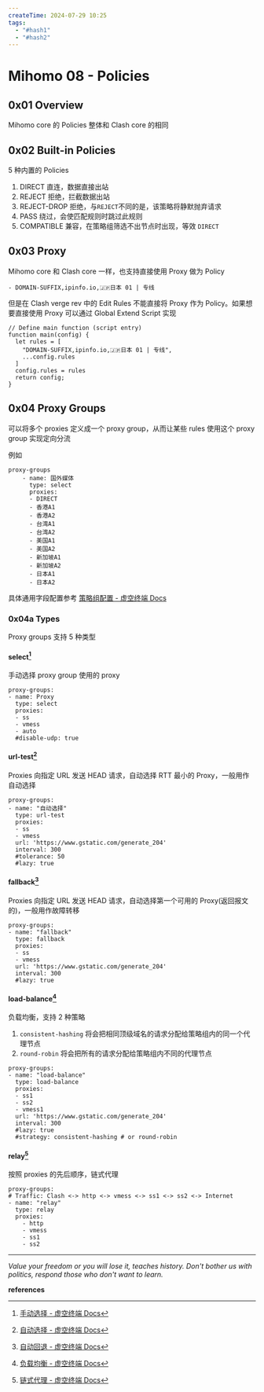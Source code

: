 ```yaml
---
createTime: 2024-07-29 10:25
tags:
  - "#hash1"
  - "#hash2"
---
```


# Mihomo 08 - Policies

## 0x01 Overview

Mihomo core 的 Policies 整体和 Clash core 的相同

## 0x02 Built-in Policies

5 种内置的 Policies

1. DIRECT
	直连，数据直接出站
2. REJECT
	拒绝，拦截数据出站
3. REJECT-DROP
	拒绝，与`REJECT`不同的是，该策略将静默抛弃请求
4. PASS
	绕过，会使匹配规则时跳过此规则
5. COMPATIBLE
	兼容，在策略组筛选不出节点时出现，等效 `DIRECT`

## 0x03 Proxy

Mihomo core 和 Clash core 一样，也支持直接使用 Proxy 做为 Policy

```
- DOMAIN-SUFFIX,ipinfo.io,🇯🇵日本 01 | 专线
```

但是在 Clash verge rev 中的 Edit Rules 不能直接将 Proxy 作为 Policy。如果想要直接使用 Proxy 可以通过 Global Extend Script 实现

```
// Define main function (script entry)
function main(config) {
  let rules = [
    "DOMAIN-SUFFIX,ipinfo.io,🇯🇵日本 01 | 专线",
    ...config.rules
  ]
  config.rules = rules 
  return config;
}
```

## 0x04 Proxy Groups

可以将多个 proxies 定义成一个 proxy group，从而让某些 rules 使用这个 proxy group 实现定向分流

例如
```
proxy-groups
	- name: 国外媒体
	  type: select
	  proxies:
	  - DIRECT
	  - 香港A1
	  - 香港A2
	  - 台湾A1
	  - 台湾A2
	  - 美国A1
	  - 美国A2
	  - 新加坡A1
	  - 新加坡A2
	  - 日本A1
	  - 日本A2
```

具体通用字段配置参考 [策略组配置 - 虚空终端 Docs](https://wiki.metacubex.one/config/proxy-groups/)

### 0x04a Types

Proxy groups 支持 5 种类型

#### select[^1]

手动选择 proxy group 使用的 proxy

```
proxy-groups:
- name: Proxy
  type: select
  proxies:
  - ss
  - vmess
  - auto
  #disable-udp: true
```

#### url-test[^2]

Proxies 向指定 URL 发送 HEAD 请求，自动选择 RTT 最小的 Proxy，一般用作自动选择

```
proxy-groups:
- name: "自动选择"
  type: url-test
  proxies:
  - ss
  - vmess
  url: 'https://www.gstatic.com/generate_204'
  interval: 300
  #tolerance: 50
  #lazy: true
```

#### fallback[^3]

Proxies 向指定 URL 发送 HEAD 请求，自动选择第一个可用的 Proxy(返回报文的)，一般用作故障转移

```
proxy-groups:
- name: "fallback"
  type: fallback
  proxies:
  - ss
  - vmess
  url: 'https://www.gstatic.com/generate_204'
  interval: 300
  #lazy: true
```

#### load-balance[^4]

负载均衡，支持 2 种策略

1. `consistent-hashing` 将会把相同顶级域名的请求分配给策略组内的同一个代理节点
2. `round-robin` 将会把所有的请求分配给策略组内不同的代理节点

```
proxy-groups:
- name: "load-balance"
  type: load-balance
  proxies:
  - ss1
  - ss2
  - vmess1
  url: 'https://www.gstatic.com/generate_204'
  interval: 300
  #lazy: true
  #strategy: consistent-hashing # or round-robin
```

#### relay[^5]

按照 proxies 的先后顺序，链式代理

```
proxy-groups:
# Traffic: Clash <-> http <-> vmess <-> ss1 <-> ss2 <-> Internet
- name: "relay"
  type: relay
  proxies:
    - http
    - vmess
    - ss1
    - ss2
```

---
*Value your freedom or you will lose it, teaches history. Don't bother us with politics, respond those who don't want to learn.*

**references**

[^1]:[手动选择 - 虚空终端 Docs](https://wiki.metacubex.one/config/proxy-groups/select/)
[^2]:[自动选择 - 虚空终端 Docs](https://wiki.metacubex.one/config/proxy-groups/url-test/)
[^3]:[自动回退 - 虚空终端 Docs](https://wiki.metacubex.one/config/proxy-groups/fallback/)
[^4]:[负载均衡 - 虚空终端 Docs](https://wiki.metacubex.one/config/proxy-groups/load-balance/)
[^5]:[链式代理 - 虚空终端 Docs](https://wiki.metacubex.one/config/proxy-groups/relay/)
